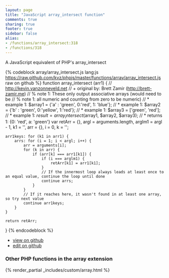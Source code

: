 ```yaml
---
layout: page
title: "JavaScript array_intersect function"
comments: true
sharing: true
footer: true
sidebar: false
alias:
- /functions/array_intersect:318
- /functions/318
---
```

<!-- Generated by Rakefile:build -->
A JavaScript equivalent of PHP's array_intersect

{% codeblock array/array_intersect.js lang:js https://raw.github.com/kvz/phpjs/master/functions/array/array_intersect.js raw on github %}
function array_intersect (arr1) {
    // http://kevin.vanzonneveld.net
    // +   original by: Brett Zamir (http://brett-zamir.me)
    // %        note 1: These only output associative arrays (would need to be
    // %        note 1: all numeric and counting from zero to be numeric)
    // *     example 1: $array1 = {'a' : 'green', 0:'red', 1: 'blue'};
    // *     example 1: $array2 = {'b' : 'green', 0:'yellow', 1:'red'};
    // *     example 1: $array3 = ['green', 'red'];
    // *     example 1: $result = array_intersect($array1, $array2, $array3);
    // *     returns 1: {0: 'red', a: 'green'}
    var retArr = {},
        argl = arguments.length,
        arglm1 = argl - 1,
        k1 = '',
        arr = {},
        i = 0,
        k = '';

    arr1keys: for (k1 in arr1) {
        arrs: for (i = 1; i < argl; i++) {
            arr = arguments[i];
            for (k in arr) {
                if (arr[k] === arr1[k1]) {
                    if (i === arglm1) {
                        retArr[k1] = arr1[k1];
                    }
                    // If the innermost loop always leads at least once to an equal value, continue the loop until done
                    continue arrs;
                }
            }
            // If it reaches here, it wasn't found in at least one array, so try next value
            continue arr1keys;
        }
    }

    return retArr;
}
{% endcodeblock %}

 - [view on github](https://github.com/kvz/phpjs/blob/master/functions/array/array_intersect.js)
 - [edit on github](https://github.com/kvz/phpjs/edit/master/functions/array/array_intersect.js)

### Other PHP functions in the array extension
{% render_partial _includes/custom/array.html %}
